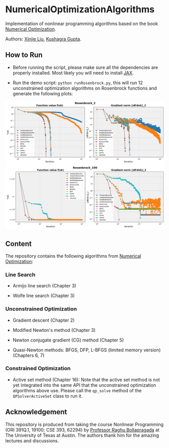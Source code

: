 # NumericalOptimizationAlgorithms

Implementation of nonlinear programming algorithms based on the book [Numerical Optimization](https://link.springer.com/book/10.1007/978-0-387-40065-5). 

Authors: [Xinjie Liu](https://xinjie-liu.github.io/), [Kushagra Gupta](https://github.com/kaugsrha).

## How to Run

* Before running the script, please make sure all the dependencies are properly installed. Most likely you will need to install [JAX](https://jax.readthedocs.io/en/latest/notebooks/quickstart.html). 

* Run the demo script: `python runRosenbrock.py`, this will run 12 unconstrained optimization algorithms on Rosenbrock functions and generate the following plots:

<img src="Rosenbrock_2.png" alt="rosenbrock2" width="500"/>

<img src="Rosenbrock_100.png" alt="rosenbrock100" width="500"/>

## Content

The repository contains the following algorithms from [Numerical Optimization](https://link.springer.com/book/10.1007/978-0-387-40065-5):

### Line Search

* Armijo line search (Chapter 3)

* Wolfe line search (Chapter 3)

### Unconstrained Optimization

* Gradient descent (Chapter 2)

* Modified Newton's method (Chapter 3)

* Newton conjugate gradient (CG) method (Chapter 5)

* Quasi-Newton methods: BFGS, DFP, L-BFGS (limited memory version) (Chapters 6, 7)

### Constrained Optimization

* Active set method (Chapter 16): Note that the active set method is not yet integrated into the same API that the unconstrained optimization algorithms above use. Please call the `qp_solve` method of the `QPSolverActiveSet` class to run it.

## Acknowledgement

This repository is produced from taking the course Nonlinear Programming (ORI 391Q.1, 19100; CSE 393, 62294) by [Professor Raghu Bollapragada](https://sites.google.com/view/raghub/home) at The University of Texas at Austin. The authors thank him for the amazing lectures and discussions. 



